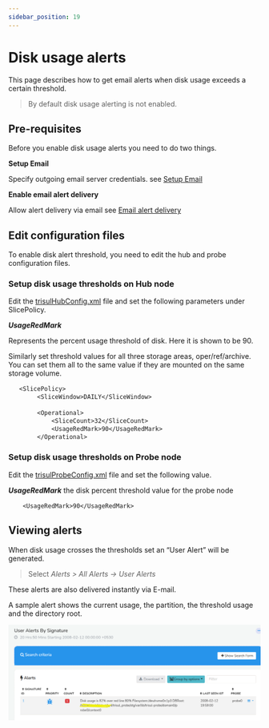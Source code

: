 ```yaml
---
sidebar_position: 19
---
```


# Disk usage alerts

This page describes how to get email alerts when disk usage exceeds a
certain threshold.

> By default disk usage alerting is not enabled.

## Pre-requisites

Before you enable disk usage alerts you need to do two things.

**Setup Email**

Specify outgoing email server credentials. see [Setup Email](/docs/ug/reports/emailsettings)

**Enable email alert delivery**

Allow alert delivery via email see [Email alert delivery](/docs/ug/alerts/email_settings#basic-steps-to-enable-email-alerts)

## Edit configuration files

To enable disk alert threshold, you need to edit the hub and probe configuration files.

### Setup disk usage thresholds on Hub node

Edit the [trisulHubConfig.xml](/docs/ref/trsulhubconfig) file and set the following parameters under SlicePolicy.

***UsageRedMark*** 

Represents the percent usage threshold of disk. Here it is shown to be
90.

Similarly set threshold values for all three storage areas, oper/ref/archive. You can set them all to the same value if they are mounted on the same storage volume.

```language-xml
   <SlicePolicy>
        <SliceWindow>DAILY</SliceWindow>

        <Operational>
            <SliceCount>32</SliceCount>
            <UsageRedMark>90</UsageRedMark>
        </Operational>
```

### Setup disk usage thresholds on Probe node

Edit the [trisulProbeConfig.xml](/docs/ref/trisulconfig) file and set the following value.

***UsageRedMark***
the disk percent threshold value for the probe node

```language-xml
    <UsageRedMark>90</UsageRedMark>
```

## Viewing alerts

When disk usage crosses the thresholds set an “User Alert” will be
generated.

> Select *Alerts \> All Alerts -\> User Alerts*

These alerts are also delivered instantly via E-mail.

A sample alert shows the current usage, the partition, the threshold
usage and the directory root.

![](images/diskalerts.png)
